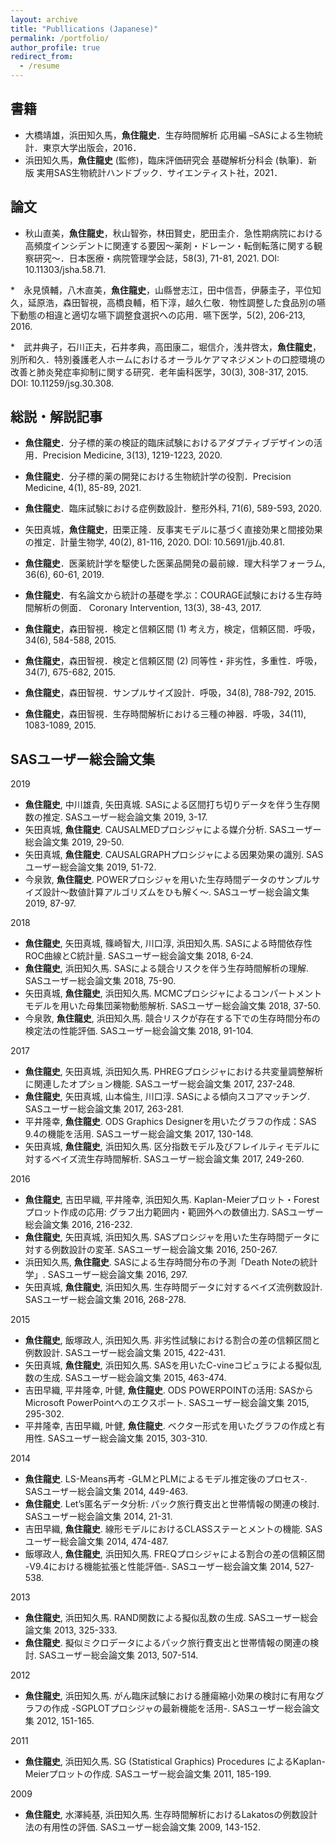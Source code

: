 ```yaml
---
layout: archive
title: "Publlications (Japanese)"
permalink: /portfolio/
author_profile: true
redirect_from:
  - /resume
---
```


## 書籍
*	大橋靖雄，浜田知久馬，**魚住龍史**．生存時間解析 応用編 –SASによる生物統計．東京大学出版会，2016．
*	浜田知久馬，**魚住龍史** (監修)，臨床評価研究会 基礎解析分科会 (執筆)．新版 実用SAS生物統計ハンドブック．サイエンティスト社，2021．

## 論文
* 秋山直美，**魚住龍史**，秋山智弥，林田賢史，肥田圭介．急性期病院における高頻度インシデントに関連する要因～薬剤・ドレーン・転倒転落に関する観察研究～．日本医療・病院管理学会誌，58(3), 71-81, 2021. DOI: 10.11303/jsha.58.71.

*　永見慎輔，八木直美，**魚住龍史**，山縣誉志江，田中信吾，伊藤圭子，平位知久，延原浩，森田智視，高橋良輔，栢下淳，越久仁敬．物性調整した食品別の嚥下動態の相違と適切な嚥下調整食選択への応用．嚥下医学，5(2), 206-213, 2016. 

*　武井典子，石川正夫，石井孝典，高田康二，堀信介，浅井啓太，**魚住龍史**，別所和久．特別養護老人ホームにおけるオーラルケアマネジメントの口腔環境の改善と肺炎発症率抑制に関する研究．老年歯科医学，30(3), 308-317, 2015. DOI: 10.11259/jsg.30.308. 
	
## 総説・解説記事
* **魚住龍史**．分子標的薬の検証的臨床試験におけるアダプティブデザインの活用．Precision Medicine, 3(13), 1219-1223, 2020. 

* **魚住龍史**．分子標的薬の開発における生物統計学の役割．Precision Medicine, 4(1), 85-89, 2021. 

* **魚住龍史**．臨床試験における症例数設計．整形外科, 71(6), 589-593, 2020. 

* 矢田真城，**魚住龍史**，田栗正隆．反事実モデルに基づく直接効果と間接効果の推定．計量生物学, 40(2), 81-116, 2020. DOI: 10.5691/jjb.40.81.

* **魚住龍史**．医薬統計学を駆使した医薬品開発の最前線．理大科学フォーラム, 36(6), 60-61, 2019. 

* **魚住龍史**．有名論文から統計の基礎を学ぶ：COURAGE試験における生存時間解析の側面． Coronary Intervention, 13(3), 38-43, 2017. 

* **魚住龍史**，森田智視．検定と信頼区間 (1) 考え方，検定，信頼区間．呼吸，34(6), 584-588, 2015. 
* **魚住龍史**，森田智視．検定と信頼区間 (2) 同等性・非劣性，多重性．呼吸，34(7), 675-682, 2015.
* **魚住龍史**，森田智視．サンプルサイズ設計．呼吸，34(8), 788-792, 2015.
* **魚住龍史**，森田智視．生存時間解析における三種の神器．呼吸，34(11), 1083-1089, 2015.

## SASユーザー総会論文集
2019
* **魚住龍史**, 中川雄貴, 矢田真城. SASによる区間打ち切りデータを伴う生存関数の推定. SASユーザー総会論文集 2019, 3-17.  
* 矢田真城, **魚住龍史**. CAUSALMEDプロシジャによる媒介分析. SASユーザー総会論文集 2019, 29-50. 
* 矢田真城, **魚住龍史**. CAUSALGRAPHプロシジャによる因果効果の識別. SASユーザー総会論文集 2019, 51-72. 
* 今泉敦, **魚住龍史**. POWERプロシジャを用いた生存時間データのサンプルサイズ設計～数値計算アルゴリズムをひも解く～. SASユーザー総会論文集 2019, 87-97. 

2018
* **魚住龍史**, 矢田真城, 篠崎智大, 川口淳, 浜田知久馬. SASによる時間依存性ROC曲線とC統計量. SASユーザー総会論文集 2018, 6-24. 
* **魚住龍史**, 浜田知久馬. SASによる競合リスクを伴う生存時間解析の理解. SASユーザー総会論文集 2018, 75-90.
* 矢田真城, **魚住龍史**, 浜田知久馬. MCMCプロシジャによるコンパートメントモデルを用いた母集団薬物動態解析. SASユーザー総会論文集 2018, 37-50.
* 今泉敦, **魚住龍史**, 浜田知久馬. 競合リスクが存在する下での生存時間分布の検定法の性能評価. SASユーザー総会論文集 2018, 91-104.

2017
* **魚住龍史**, 矢田真城, 浜田知久馬. PHREGプロシジャにおける共変量調整解析に関連したオプション機能. SASユーザー総会論文集 2017, 237-248. 
* **魚住龍史**, 矢田真城, 山本倫生, 川口淳. SASによる傾向スコアマッチング. SASユーザー総会論文集 2017, 263-281. 
* 平井隆幸, **魚住龍史**. ODS Graphics Designerを用いたグラフの作成：SAS 9.4の機能を活用. SASユーザー総会論文集 2017, 130-148. 
* 矢田真城, **魚住龍史**, 浜田知久馬. 区分指数モデル及びフレイルティモデルに対するベイズ流生存時間解析. SASユーザー総会論文集 2017, 249-260. 

2016
* **魚住龍史**, 吉田早織, 平井隆幸, 浜田知久馬. Kaplan-Meierプロット・Forestプロット作成の応用: グラフ出力範囲内・範囲外への数値出力. SASユーザー総会論文集 2016, 216-232. 
* **魚住龍史**, 矢田真城, 浜田知久馬. SASプロシジャを用いた生存時間データに対する例数設計の変革. SASユーザー総会論文集 2016, 250-267. 
* 浜田知久馬, **魚住龍史**. SASによる生存時間分布の予測「Death Noteの統計学」. SASユーザー総会論文集 2016, 297. 
* 矢田真城, **魚住龍史**, 浜田知久馬. 生存時間データに対するベイズ流例数設計. SASユーザー総会論文集 2016, 268-278. 

2015
* **魚住龍史**, 飯塚政人, 浜田知久馬. 非劣性試験における割合の差の信頼区間と例数設計. SASユーザー総会論文集 2015, 422-431. 
* 矢田真城, **魚住龍史**, 浜田知久馬. SASを用いたC-vineコピュラによる擬似乱数の生成. SASユーザー総会論文集 2015, 463-474. 
* 吉田早織, 平井隆幸, 叶健, **魚住龍史**. ODS POWERPOINTの活用: SASからMicrosoft PowerPointへのエクスポート. SASユーザー総会論文集 2015, 295-302. 
* 平井隆幸, 吉田早織, 叶健, **魚住龍史**. ベクター形式を用いたグラフの作成と有用性. SASユーザー総会論文集 2015, 303-310. 

2014
* **魚住龍史**. LS-Means再考 -GLMとPLMによるモデル推定後のプロセス-. SASユーザー総会論文集 2014, 449-463. 
* **魚住龍史**. Let’s匿名データ分析: パック旅行費支出と世帯情報の関連の検討. SASユーザー総会論文集 2014, 21-31. 
* 吉田早織, **魚住龍史**. 線形モデルにおけるCLASSステーとメントの機能. SASユーザー総会論文集 2014, 474-487. 
* 飯塚政人, **魚住龍史**, 浜田知久馬. FREQプロシジャによる割合の差の信頼区間 -V9.4における機能拡張と性能評価-. SASユーザー総会論文集 2014, 527-538. 

2013
* **魚住龍史**, 浜田知久馬. RAND関数による擬似乱数の生成. SASユーザー総会論文集 2013, 325-333. 
* **魚住龍史**. 擬似ミクロデータによるパック旅行費支出と世帯情報の関連の検討. SASユーザー総会論文集 2013, 507-514. 

2012
* **魚住龍史**, 浜田知久馬. がん臨床試験における腫瘍縮小効果の検討に有用なグラフの作成 -SGPLOTプロシジャの最新機能を活用-. SASユーザー総会論文集 2012, 151-165. 

2011
* **魚住龍史**, 浜田知久馬. SG (Statistical Graphics) Procedures によるKaplan-Meierプロットの作成. SASユーザー総会論文集 2011, 185-199. 

2009
* **魚住龍史**, 水澤純基, 浜田知久馬. 生存時間解析におけるLakatosの例数設計法の有用性の評価. SASユーザー総会論文集 2009, 143-152. 
